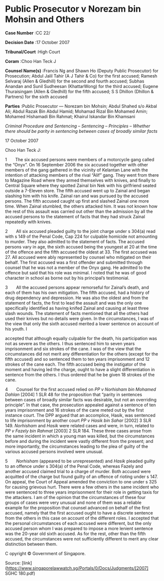 # Public Prosecutor v Norezam bin Mohsin and Others 



**Case Number** :CC 22/ 

**Decision Date** :17 October 2007 

**Tribunal/Court** :High Court 

**Coram** :Choo Han Teck J 

**Counsel Name(s)** :Francis Ng and Shawn Ho (Deputy Public Prosecutor) for Prosecution; Abdul Jalil Tahir (A J Tahir & Co) for the first accused; Ramesh Selvaraj (Allen & Gledhill) for the second and fourth accused; Subhas Anandan and Sunil Sudheesan (KhattarWong) for the third accused; Eugene Thuraisingam (Allen & Gledhill) for the fifth accused; S S Dhillon (Dhillon & Partners) for the sixth accused 

**Parties** :Public Prosecutor — Norezam bin Mohsin; Abdul Shahed s/o Akbal Ali; Abdul Razak Bin Abdul Hamid; Mohamad Rizal Bin Mohamed Amin; Mohamed Hishamadi Bin Rahmat; Khairul Iskandar Bin Khamsani 

_Criminal Procedure and Sentencing_ – _Sentencing_ – _Principles_ – _Whether there should be parity in sentencing between cases of broadly similar facts_ 

17 October 2007 

Choo Han Teck J: 

1       The six accused persons were members of a motorcycle gang called the “Onyx”. On 16 September 2006 the six accused together with other members of the gang gathered in the vicinity of Kelantan Lane with the intention of attacking members of the rival “Alif” gang. They went from there to Magazine Road where they armed themselves with knives, and finally to Central Square where they spotted Zainal bin Nek with his girlfriend seated outside a 7-Eleven store. The fifth accused went up to Zainal and began slashing him with his knife. Zainal ran and was pursued by the accused persons. The fifth accused caught up first and slashed Zainal one more time. When Zainal stumbled, the others attacked him. It was not known how the rest of this assault was carried out other than the admission by all the accused persons to the statement of facts that they had struck Zainal repeatedly with knives. 

2       All six accused pleaded guilty to the joint charge under s 304(a) read with s 149 of the Penal Code, Cap 224 for culpable homicide not amounting to murder. They also admitted to the statement of facts. The accused persons vary in age, the sixth accused being the youngest at 20 at the time of the offence and the fifth accused the oldest at 33. The first accused was 27. All accused were ably represented by counsel who mitigated on their behalf. The first accused was a first offender and submitted through counsel that he was not a member of the Onyx gang. He admitted to the offence but said that his role was minimal. I noted that he was of good character in school as borne out by his principal’s testimonial. 

3       All the accused persons appear remorseful for Zainal’s death, and each of them has his own mitigation. The fifth accused, had a history of drug dependency and depression. He was also the oldest and from the statement of facts, the first to lead the assault and was the only one specifically identified as having knifed Zainal and causing at least three slash wounds. The statement of facts mentioned that all the others had used their knives but no details were given. In the circumstances, I was of the view that only the sixth accused merited a lower sentence on account of his youth. I 


accepted that although equally culpable for the death, his participation was not as severe as the others. I thus sentenced him to seven years imprisonment and six strokes of the cane. I was of the view that the circumstances did not merit any differentiation for the others (except for the fifth accused) and so sentenced them to ten years imprisonment and 12 strokes of the cane each. The fifth accused being the instigator of the moment and having led the charge, ought to have a slight differentiation in sentence from the others. I thus ordered that he be given 18 strokes of the cane. 

4       Counsel for the first accused relied on _PP v Norhisham bin Mohamed Dahlan_ <span class="citation">[2004] 1 SLR 48</span> for the proposition that “parity in sentences between cases of broadly similar facts was desirable, but not an overriding principle”. In that case, the prosecution appealed against a sentence of ten years imprisonment and 16 strokes of the cane meted out by the first instance court. The DPP argued that an accomplice, Hasik, was sentenced to life imprisonment by another court _PP v Hasik bin Sahar_ <span class="citation">[2002] 3 SLR 149</span>. _Norhisham_ and _Hasik_ were related cases and were, in turn, related to _PP v Fazely bin Rahmat_ <span class="citation">[2003] 2 SLR 184</span>. These three cases arose from the same incident in which a young man was killed, but the circumstances before and during the incident were vastly different from the present; and more importantly, the circumstances leading to the plea of guilty of the various accused persons involved were unusual. 

5       _Norhisham_ (appeared to be unrepresented) and _Hasik_ pleaded guilty to an offence under s 304(a) of the Penal Code, whereas Fazely and another accused claimed trial to a charge of murder. Both accused were acquitted of the charge but found guilty of an offence of rioting under s 147. On appeal, the Court of Appeal amended the conviction to one under s 325 for causing grievous hurt. There were a few others in the same incident who were sentenced to three years imprisonment for their role in getting taxis for the attackers. I am of the opinion that the circumstances of these four groups of cases were very unusual and none of them was a reliable example for the proposition that counsel advanced on behalf of the first accused, namely that the first accused ought to have a discrete sentence from the others in this case on account of the different roles. I accepted that the personal circumstances of each accused were different, but the only accused person whom I was prepared to impose a more lenient sentence was the 20-year old sixth accused. As for the rest, other than the fifth accused, the circumstances were not sufficiently different to merit any clear distinction between them. 

 C opyright © Government of Singapore. 


Source: [link](https://www.singaporelawwatch.sg/Portals/0/Docs/Judgments/[2007] SGHC 180.pdf)
